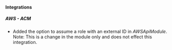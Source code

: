 
#### Integrations

##### AWS - ACM

- Added the option to assume a role with an external ID in *AWSApiModule*. Note: This is a change in the module only and does not effect this integration.

